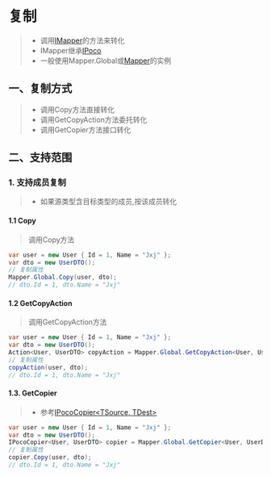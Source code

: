 # 复制
>* 调用[IMapper](xref:PocoEmit.IMapper)的方法来转化
>* IMapper继承[IPoco](xref:PocoEmit.IPoco)
>* 一般使用Mapper.Global或[Mapper](xref:PocoEmit.Mapper)的实例

## 一、复制方式
>* 调用Copy方法直接转化
>* 调用GetCopyAction方法委托转化
>* 调用GetCopier方法接口转化

## 二、支持范围

### 1. 支持成员复制
>* 如果源类型含目标类型的成员,按该成员转化

#### 1.1 Copy
>调用Copy方法

```csharp
var user = new User { Id = 1, Name = "Jxj" };
var dto = new UserDTO();
// 复制属性
Mapper.Global.Copy(user, dto);
// dto.Id = 1, dto.Name = "Jxj"
```

#### 1.2 GetCopyAction
>调用GetCopyAction方法

```csharp
var user = new User { Id = 1, Name = "Jxj" };
var dto = new UserDTO();
Action<User, UserDTO> copyAction = Mapper.Global.GetCopyAction<User, UserDTO>();
// 复制属性
copyAction(user, dto);
// dto.Id = 1, dto.Name = "Jxj"
```

#### 1.3. GetCopier
>* 参考[IPocoCopier\<TSource, TDest\>](xref:PocoEmit.IPocoCopier%602)

```csharp
var user = new User { Id = 1, Name = "Jxj" };
var dto = new UserDTO();
IPocoCopier<User, UserDTO> copier = Mapper.Global.GetCopier<User, UserDTO>();
// 复制属性
copier.Copy(user, dto);
// dto.Id = 1, dto.Name = "Jxj"
```